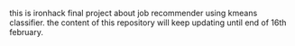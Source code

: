 this is ironhack final project about job recommender using kmeans classifier. the content of this repository will keep updating until end of 16th february.
